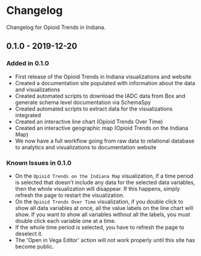 # Changelog

Changelog for Opioid Trends in Indiana.

## 0.1.0 - 2019-12-20

### Added in 0.1.0

- First release of the Opioid Trends in Indiana visualizations and website
- Created a documentation site populated with information about the data and visualizations
- Created automated scripts to download the IADC data from Box and generate schema level documentation via SchemaSpy
- Created automated scripts to extract data for the visualizations integrated
- Created an interactive line chart (Opioid Trends Over Time)
- Created an interactive geographic map (Opioid Trends on the Indiana Map)
- We now have a full workflow going from raw data to relational database to analytics and visualizations to documentation website

### Known Issues in 0.1.0

- On the `Opioid Trends on the Indiana Map` visualization, if a time period is selected that doesn't include any data for the selected data variables, then the whole visualization will disappear. If this happens, simply refresh the page to restart the visualization.
- On the `Opioid Trends Over Time` visualization, if you double click to show all data variables at once, all the value labels on the line chart will show. If you want to show all variables without all the labels, you must double click each variable one at a time.
- If the whole time period is selected, you have to refresh the page to deselect it.
- The 'Open in Vega Editor' action will not work properly until this site has become public.
